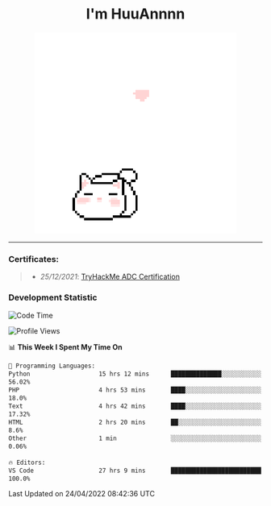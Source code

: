 <h1 align='center'>I'm HuuAnnnn</h1>
<p align="center">
 <img src="cat_intro.gif" />
</p>

___

### Certificates:
>- *25/12/2021*: [TryHackMe ADC Certification](https://tryhackme-certificates.s3-eu-west-1.amazonaws.com/THM-HKVVJOIWJA.png)


### Development Statistic

<!--START_SECTION:waka-->
![Code Time](http://img.shields.io/badge/Code%20Time-113%20hrs%2053%20mins-blue)

![Profile Views](http://img.shields.io/badge/Profile%20Views-18-blue)

📊 **This Week I Spent My Time On** 

```text
💬 Programming Languages: 
Python                   15 hrs 12 mins      ██████████████░░░░░░░░░░░   56.02% 
PHP                      4 hrs 53 mins       ████░░░░░░░░░░░░░░░░░░░░░   18.0% 
Text                     4 hrs 42 mins       ████░░░░░░░░░░░░░░░░░░░░░   17.32% 
HTML                     2 hrs 20 mins       ██░░░░░░░░░░░░░░░░░░░░░░░   8.6% 
Other                    1 min               ░░░░░░░░░░░░░░░░░░░░░░░░░   0.06%

🔥 Editors: 
VS Code                  27 hrs 9 mins       █████████████████████████   100.0%

```


 Last Updated on 24/04/2022 08:42:36 UTC
<!--END_SECTION:waka-->
